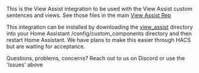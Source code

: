This is the View Assist integration to be used with the View Assist custom sentences and views.  See those files in the main [View Assist Rep](https://github.com/dinki/View-Assist)

This integration can be installed by downloading the [view_assist](https://github.com/dinki/view_assist_integration/tree/main/custom_components) directory into your Home Assistant /config/custom_components directory and then restart Home Assistant.  We have plans to make this easier through HACS but are waiting for acceptance.

Questions, problems, concerns?  Reach out to us on Discord or use the 'Issues' above
